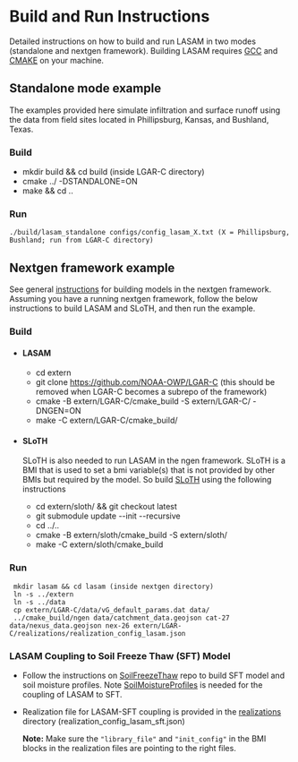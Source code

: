 # Build and Run Instructions

Detailed instructions on how to build and run LASAM in two modes (standalone and nextgen framework). Building LASAM requires [GCC](https://gcc.gnu.org) and [CMAKE](https://cmake.org/) on your machine.

## Standalone mode example
The examples provided here simulate infiltration and surface runoff using the data from field sites located in Phillipsburg, Kansas, and Bushland, Texas. 
### Build
 - mkdir build && cd build (inside LGAR-C directory)
 - cmake ../ -DSTANDALONE=ON
 - make && cd ..
### Run
```
./build/lasam_standalone configs/config_lasam_X.txt (X = Phillipsburg, Bushland; run from LGAR-C directory)
```

## Nextgen framework example
See general [instructions](https://github.com/NOAA-OWP/ngen/wiki/NGen-Tutorial#running-cfe) for building models in the nextgen framework. Assuming you have a running nextgen framework, follow the below instructions to build LASAM and SLoTH, and then run the example.
### Build
- #### LASAM
   - cd extern
   - git clone https://github.com/NOAA-OWP/LGAR-C (this should be removed when LGAR-C becomes a subrepo of the framework)
   - cmake -B extern/LGAR-C/cmake_build -S extern/LGAR-C/ -DNGEN=ON
   - make -C extern/LGAR-C/cmake_build/

- #### SLoTH
   SLoTH is also needed to run LASAM in the ngen framework. SLoTH is a BMI that is used to set a bmi variable(s) that is not provided by other BMIs but required by the model. So build [SLoTH](https://github.com/NOAA-OWP/SLoTH) using the following instructions
   - cd extern/sloth/ && git checkout latest
   - git submodule update --init --recursive
   - cd ../..
   - cmake -B extern/sloth/cmake_build -S extern/sloth/
   - make -C extern/sloth/cmake_build

### Run
```
 mkdir lasam && cd lasam (inside nextgen directory)
 ln -s ../extern
 ln -s ../data
 cp extern/LGAR-C/data/vG_default_params.dat data/
 ../cmake_build/ngen data/catchment_data.geojson cat-27 data/nexus_data.geojson nex-26 extern/LGAR-C/realizations/realization_config_lasam.json
```

### LASAM Coupling to Soil Freeze Thaw (SFT) Model
- Follow the instructions on [SoilFreezeThaw](https://github.com/NOAA-OWP/SoilFreezeThaw) repo to build SFT model and soil moisture profiles. Note [SoilMoistureProfiles](https://github.com/NOAA-OWP/SoilMoistureProfiles) is needed for the coupling of LASAM to SFT.
- Realization file for LASAM-SFT coupling is provided in the [realizations](./realizations/) directory (realization_config_lasam_sft.json)

  **Note:** Make sure the `"library_file"` and `"init_config"` in the BMI blocks in the realization files are pointing to the right files.
